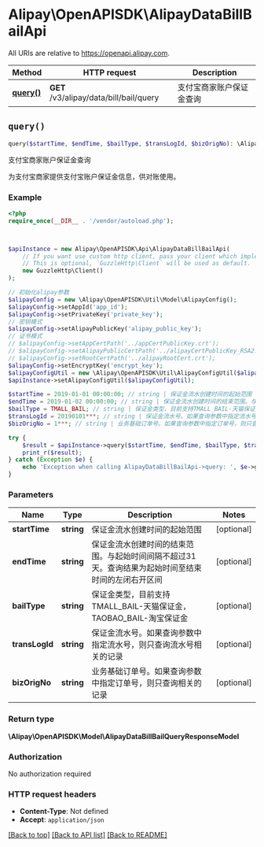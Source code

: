 # Alipay\OpenAPISDK\AlipayDataBillBailApi

All URIs are relative to https://openapi.alipay.com.

Method | HTTP request | Description
------------- | ------------- | -------------
[**query()**](AlipayDataBillBailApi.md#query) | **GET** /v3/alipay/data/bill/bail/query | 支付宝商家账户保证金查询


## `query()`

```php
query($startTime, $endTime, $bailType, $transLogId, $bizOrigNo): \Alipay\OpenAPISDK\Model\AlipayDataBillBailQueryResponseModel
```

支付宝商家账户保证金查询

为支付宝商家提供支付宝账户保证金信息，供对账使用。

### Example

```php
<?php
require_once(__DIR__ . '/vendor/autoload.php');



$apiInstance = new Alipay\OpenAPISDK\Api\AlipayDataBillBailApi(
    // If you want use custom http client, pass your client which implements `GuzzleHttp\ClientInterface`.
    // This is optional, `GuzzleHttp\Client` will be used as default.
    new GuzzleHttp\Client()
);

// 初始化alipay参数
$alipayConfig = new \Alipay\OpenAPISDK\Util\Model\AlipayConfig();
$alipayConfig->setAppId('app_id');
$alipayConfig->setPrivateKey('private_key');
// 密钥模式
$alipayConfig->setAlipayPublicKey('alipay_public_key');
// 证书模式
// $alipayConfig->setAppCertPath('../appCertPublicKey.crt');
// $alipayConfig->setAlipayPublicCertPath('../alipayCertPublicKey_RSA2.crt');
// $alipayConfig->setRootCertPath('../alipayRootCert.crt');
$alipayConfig->setEncryptKey('encrypt_key');
$alipayConfigUtil = new \Alipay\OpenAPISDK\Util\AlipayConfigUtil($alipayConfig);
$apiInstance->setAlipayConfigUtil($alipayConfigUtil);

$startTime = 2019-01-01 00:00:00; // string | 保证金流水创建时间的起始范围
$endTime = 2019-01-02 00:00:00; // string | 保证金流水创建时间的结束范围。与起始时间间隔不超过31天。查询结果为起始时间至结束时间的左闭右开区间
$bailType = TMALL_BAIL; // string | 保证金类型，目前支持TMALL_BAIL-天猫保证金，TAOBAO_BAIL-淘宝保证金
$transLogId = 20190101***; // string | 保证金流水号。如果查询参数中指定流水号，则只查询流水号相关的记录
$bizOrigNo = 1***; // string | 业务基础订单号。如果查询参数中指定订单号，则只查询相关的记录

try {
    $result = $apiInstance->query($startTime, $endTime, $bailType, $transLogId, $bizOrigNo);
    print_r($result);
} catch (Exception $e) {
    echo 'Exception when calling AlipayDataBillBailApi->query: ', $e->getMessage(), PHP_EOL;
}
```

### Parameters

Name | Type | Description  | Notes
------------- | ------------- | ------------- | -------------
 **startTime** | **string**| 保证金流水创建时间的起始范围 | [optional]
 **endTime** | **string**| 保证金流水创建时间的结束范围。与起始时间间隔不超过31天。查询结果为起始时间至结束时间的左闭右开区间 | [optional]
 **bailType** | **string**| 保证金类型，目前支持TMALL_BAIL-天猫保证金，TAOBAO_BAIL-淘宝保证金 | [optional]
 **transLogId** | **string**| 保证金流水号。如果查询参数中指定流水号，则只查询流水号相关的记录 | [optional]
 **bizOrigNo** | **string**| 业务基础订单号。如果查询参数中指定订单号，则只查询相关的记录 | [optional]

### Return type

**\Alipay\OpenAPISDK\Model\AlipayDataBillBailQueryResponseModel**

### Authorization

No authorization required

### HTTP request headers

- **Content-Type**: Not defined
- **Accept**: `application/json`

[[Back to top]](#) [[Back to API list]](../../README.md#api-endpoints)
[[Back to README]](../../README.md)
